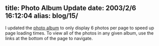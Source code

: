 title: Photo Album Update
date: 2003/2/6 16:12:04
alias: blog/15/
---
I updated the [photo album](photo.asp) to only display 6 photos per page to speed up page loading times. To view all of the photos in any given album, use the links at the bottom of the page to navigate.